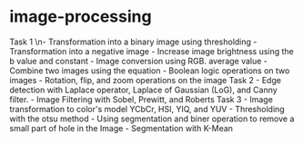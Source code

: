 # image-processing
Task 1 \n- Transformation into a binary image using thresholding - Transformation into a negative image - Increase image brightness using the b value and constant - Image conversion using RGB. average value - Combine two images using the equation - Boolean logic operations on two images - Rotation, flip, and zoom operations on the image  Task 2 - Edge detection with Laplace operator, Laplace of Gaussian (LoG), and Canny filter. - Image Filtering with Sobel, Prewitt, and Roberts  Task 3 - Image transformation to color's model YCbCr, HSI, YIQ, and YUV - Thresholding with the otsu method - Using segmentation and biner operation to remove a small part of hole in the Image - Segmentation with K-Mean 
